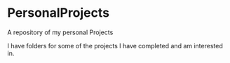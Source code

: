 # PersonalProjects
A repository of my personal Projects

I have folders for some of the projects I have completed and am interested in.

